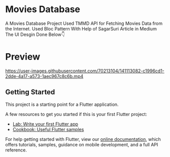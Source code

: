 # Movies Database

A Movies Database Project Used TMMD API for Fetching Movies Data from the Internet. Used Bloc Pattern With Help of SagarSuri Article in Medium
The UI Desgin Done Below👇
# Preview 
https://user-images.githubusercontent.com/70213104/141113082-c1996cd1-2dde-4a17-a573-1aec967c8c6b.mp4



## Getting Started

This project is a starting point for a Flutter application.

A few resources to get you started if this is your first Flutter project:

- [Lab: Write your first Flutter app](https://flutter.dev/docs/get-started/codelab)
- [Cookbook: Useful Flutter samples](https://flutter.dev/docs/cookbook)

For help getting started with Flutter, view our
[online documentation](https://flutter.dev/docs), which offers tutorials,
samples, guidance on mobile development, and a full API reference.
